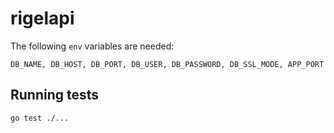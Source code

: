 # rigelapi

The following `env` variables are needed:
```
DB_NAME, DB_HOST, DB_PORT, DB_USER, DB_PASSWORD, DB_SSL_MODE, APP_PORT
```

## Running tests
```
go test ./...
```

